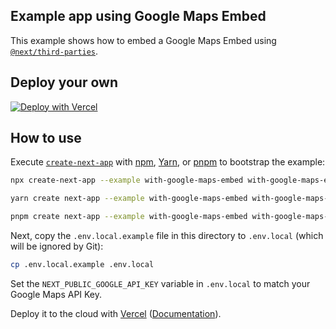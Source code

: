 ## Example app using Google Maps Embed

This example shows how to embed a Google Maps Embed using [`@next/third-parties`](https://nextjs.org/docs/app/building-your-application/optimizing/third-party-libraries).

## Deploy your own

[![Deploy with Vercel](https://vercel.com/button)](https://vercel.com/new/clone?repository-url=https://github.com/vercel/next.js/tree/canary/examples/with-google-maps-embed&project-name=with-google-maps-embed&repository-name=with-google-maps-embed)

## How to use

Execute [`create-next-app`](https://github.com/vercel/next.js/tree/canary/packages/create-next-app) with [npm](https://docs.npmjs.com/cli/init), [Yarn](https://yarnpkg.com/lang/en/docs/cli/create/), or [pnpm](https://pnpm.io) to bootstrap the example:

```bash
npx create-next-app --example with-google-maps-embed with-google-maps-embed-app
```

```bash
yarn create next-app --example with-google-maps-embed with-google-maps-embed-app
```

```bash
pnpm create next-app --example with-google-maps-embed with-google-maps-embed-app
```

Next, copy the `.env.local.example` file in this directory to `.env.local` (which will be ignored by Git):

```bash
cp .env.local.example .env.local
```

Set the `NEXT_PUBLIC_GOOGLE_API_KEY` variable in `.env.local` to match your Google Maps API Key.

Deploy it to the cloud with [Vercel](https://vercel.com/new?utm_source=github&utm_medium=readme&utm_campaign=next-example) ([Documentation](https://nextjs.org/docs/deployment)).
